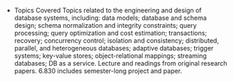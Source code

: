 - Topics Covered
Topics related to the engineering and design of database systems, including: data models; database and schema design; schema normalization and integrity constraints; query processing; query optimization and cost estimation; transactions; recovery; concurrency control; isolation and consistency; distributed, parallel, and heterogeneous databases; adaptive databases; trigger systems; key-value stores; object-relational mappings; streaming databases; DB as a service. Lecture and readings from original research papers. 6.830 includes semester-long project and paper.